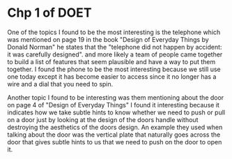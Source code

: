 # Chp 1 of DOET

One of the topics I found to be the most interesting is the telephone which was mentioned on page 19 in the book "Design of Everyday Things by Donald Norman" he states that the "telephone did not happen by accident: it was carefully designed". and more likely a team of people came together to build a list of features that seem plausible and have a way to put them together. I found the phone to be the most interesting because we still use one today except it has become easier to access since it no longer has a wire and a dial that you need to spin.

Another topic I found to be interesting was them mentioning about the door on page 4 of "Design of Everyday Things" I found it interesting because it indicates how we take subtle hints to know whether we need to push or pull on a door just by looking at the design of the doors handle without destroying the aesthetics of the doors design. An example they used when talking about the door was the vertical plate that naturally goes across the door that gives subtle hints to us that we need to push on the door to open it.

